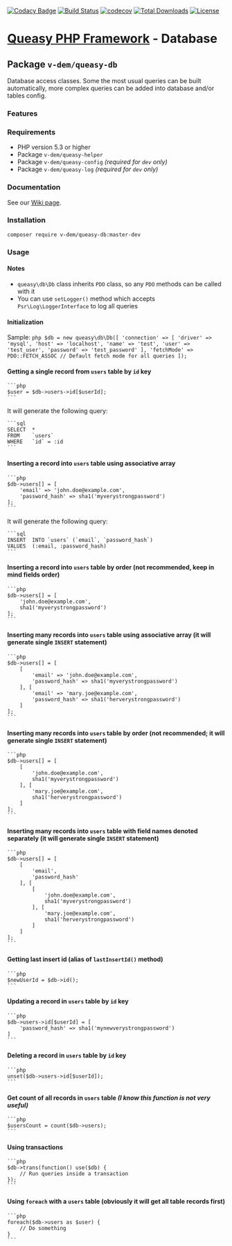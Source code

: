 [![Codacy Badge](https://api.codacy.com/project/badge/Grade/0d4762b3b45e48c69d13687cd786e0ca)](https://app.codacy.com/manual/v-dem/queasy-db?utm_source=github.com&utm_medium=referral&utm_content=v-dem/queasy-db&utm_campaign=Badge_Grade_Dashboard)
[![Build Status](https://travis-ci.com/v-dem/queasy-db.svg?branch=master)](https://travis-ci.com/v-dem/queasy-db)
[![codecov](https://codecov.io/gh/v-dem/queasy-db/branch/master/graph/badge.svg)](https://codecov.io/gh/v-dem/queasy-db)
[![Total Downloads](https://poser.pugx.org/v-dem/queasy-db/downloads)](https://packagist.org/packages/v-dem/queasy-db)
[![License](https://poser.pugx.org/v-dem/queasy-db/license)](https://packagist.org/packages/v-dem/queasy-db)

# [Queasy PHP Framework](https://github.com/v-dem/queasy-app/) - Database

## Package `v-dem/queasy-db`

Database access classes. Some the most usual queries can be built automatically, more complex queries can be
added into database and/or tables config.

### Features

### Requirements

*   PHP version 5.3 or higher
*   Package `v-dem/queasy-helper`
*   Package `v-dem/queasy-config` *(required for `dev` only)*
*   Package `v-dem/queasy-log` *(required for `dev` only)*

### Documentation

See our [Wiki page](https://github.com/v-dem/queasy-db/wiki).

### Installation

    composer require v-dem/queasy-db:master-dev

### Usage

#### Notes

*   `queasy\db\Db` class inherits `PDO` class, so any `PDO` methods can be called with it
*   You can use `setLogger()` method which accepts `Psr\Log\LoggerInterface` to log all queries

#### Initialization

Sample:
    ```php
    $db = new queasy\db\Db([
        'connection' => [
            'driver' => 'mysql',
            'host' => 'localhost',
            'name' => 'test',
            'user' => 'test_user',
            'password' => 'test_password'
        ],
        'fetchMode' => PDO::FETCH_ASSOC // Default fetch mode for all queries
    ]);
    ```

#### Getting a single record from `users` table by `id` key

    ```php
    $user = $db->users->id[$userId];
    ```

It will generate the following query:

    ```sql
    SELECT  *
    FROM    `users`
    WHERE   `id` = :id
    ```

#### Inserting a record into `users` table using associative array

    ```php
    $db->users[] = [
        'email' => 'john.doe@example.com',
        'password_hash' => sha1('myverystrongpassword')
    ];
    ```

It will generate the following query:

    ```sql
    INSERT  INTO `users` (`email`, `password_hash`)
    VALUES  (:email, :password_hash)
    ```

#### Inserting a record into `users` table by order (not recommended, keep in mind fields order)

    ```php
    $db->users[] = [
        'john.doe@example.com',
        sha1('myverystrongpassword')
    ];
    ```

#### Inserting many records into `users` table using associative array (it will generate single `INSERT` statement)

    ```php
    $db->users[] = [
        [
            'email' => 'john.doe@example.com',
            'password_hash' => sha1('myverystrongpassword')
        ], [
            'email' => 'mary.joe@example.com',
            'password_hash' => sha1('herverystrongpassword')
        ]
    ];
    ```

#### Inserting many records into `users` table by order (not recommended; it will generate single `INSERT` statement)

    ```php
    $db->users[] = [
        [
            'john.doe@example.com',
            sha1('myverystrongpassword')
        ], [
            'mary.joe@example.com',
            sha1('herverystrongpassword')
        ]
    ];
    ```

#### Inserting many records into `users` table with field names denoted separately (it will generate single `INSERT` statement)

    ```php
    $db->users[] = [
        [
            'email',
            'password_hash'
        ], [
            [
                'john.doe@example.com',
                sha1('myverystrongpassword')
            ], [
                'mary.joe@example.com',
                sha1('herverystrongpassword')
            ]
        ]
    ];
    ```

#### Getting last insert id (alias of `lastInsertId()` method)

    ```php
    $newUserId = $db->id();
    ```

#### Updating a record in `users` table by `id` key

    ```php
    $db->users->id[$userId] = [
        'password_hash' => sha1('mynewverystrongpassword')
    ]
    ```

#### Deleting a record in `users` table by `id` key

    ```php
    unset($db->users->id[$userId]);
    ```

#### Get count of all records in `users` table *(I know this function is not very useful)*

    ```php
    $usersCount = count($db->users);
    ```

#### Using transactions

    ```php
    $db->trans(function() use($db) {
        // Run queries inside a transaction
    });
    ```

#### Using `foreach` with a `users` table (obviously it will get all table records first)

    ```php
    foreach($db->users as $user) {
        // Do something
    }
    ```
